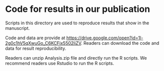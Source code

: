 # Code for results in our publication

Scripts in this directory are used to reproduce results that show in the manuscript.

Code and data are provide at https://drive.google.com/open?id=1l-2g0c1hV5qXwuGo_C6KCFix5502liZV. Readers can download the code and data for result reproducibility.

Readers can unzip Analysis.zip file and directly run the R scripts. We recommend readers use Rstudio to run the R scripts.




